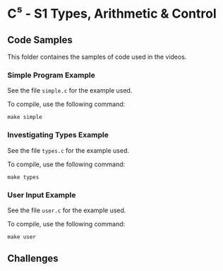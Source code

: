 # C⁵ - S1 Types, Arithmetic & Control

## Code Samples

This folder containes the samples of code used in the videos.

### Simple Program Example

See the file `simple.c` for the example used.

To compile, use the following command:

```
make simple
```

### Investigating Types Example

See the file `types.c` for the example used.

To compile, use the following command:

```
make types
```

### User Input Example

See the file `user.c` for the example used.

To compile, use the following command:

```
make user
```

## Challenges


